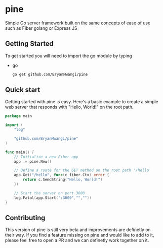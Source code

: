 # pine

Simple Go server framework built on the same concepts of ease of use such as Fiber golang or Express JS

<!-- GETTING STARTED -->

## Getting Started

To get started you will need to import the go module by typing

- go
  ```sh
  go get github.com/BryanMwangi/pine
  ```

## Quick start

Getting started with pine is easy. Here's a basic example to create a simple web server that responds with "Hello, World!" on the root path.

```go
package main

import (
    "log"

    "github.com/BryanMwangi/pine"
)

func main() {
    // Initialize a new Fiber app
    app := pine.New()

    // Define a route for the GET method on the root path '/hello'
    app.Get("/hello", func(c fiber.Ctx) error {
        return c.SendString("Hello, World!")
    })

    // Start the server on port 3000
    log.Fatal(app.Start(":3000","",""))
}
```

<!-- CONTRIBUTING -->

## Contributing

This version of pine is still very beta and improvements are definetly on their way. If you find a feature missing on pine and would like to add to it, please feel free to open a PR and we can definetly work together on it.
